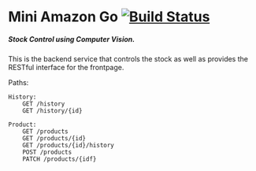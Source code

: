 # Mini Amazon Go [![Build Status](https://travis-ci.com/Cavaleiros-do-Xunxo/mazgo-api.svg?branch=master)](https://travis-ci.com/Cavaleiros-do-Xunxo/mazgo-api)

##### Stock Control using Computer Vision.

This is the backend service that controls the stock as well as provides the RESTful interface for the frontpage. 

Paths:
```
History:
    GET /history
    GET /history/{id}

Product:
    GET /products
    GET /products/{id}
    GET /products/{id}/history
    POST /products
    PATCH /products/{idf}
```
